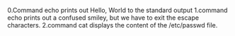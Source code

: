 0.Command echo prints out Hello, World to the standard output
1.command echo prints out a confused smiley, but we have to exit the escape characters.
2.command cat displays the content of the /etc/passwd file.

